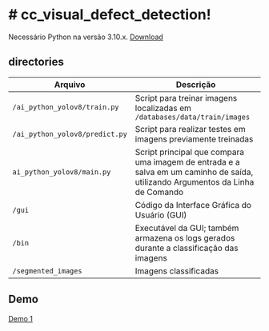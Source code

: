 # # cc_visual_defect_detection!

Necessário Python na versão 3.10.x. [Download](https://www.python.org/downloads/release/python-3100)


## directories

| Arquivo                       | Descrição                                                                      |
|-------------------------------|-----------------------------------------|
| `/ai_python_yolov8/train.py`   | Script para treinar imagens localizadas em `/databases/data/train/images`     |
| `/ai_python_yolov8/predict.py` | Script para realizar testes em imagens previamente treinadas                   |
| `ai_python_yolov8/main.py`     | Script principal que compara uma imagem de entrada e a salva em um caminho de saída, utilizando Argumentos da Linha de Comando |
| `/gui`                        | Código da Interface Gráfica do Usuário (GUI)                                   |
| `/bin`                        | Executável da GUI; também armazena os logs gerados durante a classificação das imagens |
| `/segmented_images`            | Imagens classificadas                                                          |

## Demo

[Demo 1](https://github.com/GabrielTrigo/tcc_visual_defect_detection/blob/main/media/demo1.mp4)
